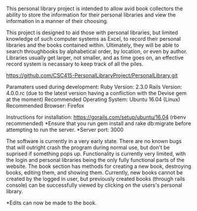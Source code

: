 This personal library project is intended to allow avid book collectors the ability to store the information for their personal libraries and view the information in a manner of their choosing.

This project is designed to aid those with personal libraries, but limited knowledge of such computer systems as Excel, to record their personal libraries and the books contained within.  Ultimately, they will be able to search throughbooks by alphabetical order, by location, or even by author.   Libraries usually get larger, not smaller, and as time goes on, an effective record system is necassary to keep track of all the piles.

https://github.com/CSC415-PersonalLibraryProject/PersonalLibrary.git

Paramaters used during development: Ruby Version: 2.3.0 Rails Version: 4.0.0.rc (due to the latest version having a confliction with the Devise gem at the moment) Recommended Operating System: Ubuntu 16.04 (Linux) Recommended Browser: Firefox

Instructions for installation: https://gorails.com/setup/ubuntu/16.04 (rbenv recommended) *Ensure that you run gem install and rake db:migrate before attempting to run the server. *Server port: 3000

The software is currently in a very early state. There are no known bugs that will outright crash the program during normal use, but don't be suprised if something pops up.  Functionality is currently very limited, with the login and personal libraries being the only fully functional parts of the website. The book section has methods for creating a new book, destroying books, editing them, and showing them. Currently, new books cannot be created by the logged in user, but previously created books (through rails console) can be successfully viewed by clicking on the users's personal library.

  *Edits can now be made to the book.
